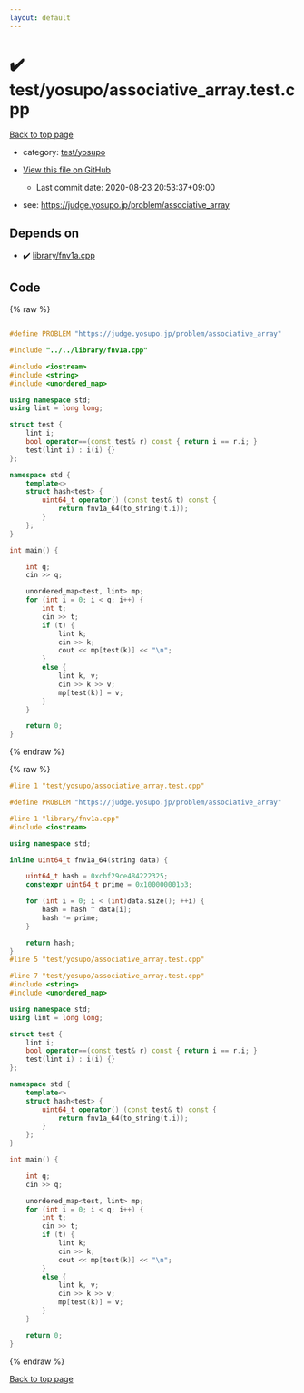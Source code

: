 ```yaml
---
layout: default
---
```


<!-- mathjax config similar to math.stackexchange -->
<script type="text/javascript" async
  src="https://cdnjs.cloudflare.com/ajax/libs/mathjax/2.7.5/MathJax.js?config=TeX-MML-AM_CHTML">
</script>
<script type="text/x-mathjax-config">
  MathJax.Hub.Config({
    TeX: { equationNumbers: { autoNumber: "AMS" }},
    tex2jax: {
      inlineMath: [ ['$','$'] ],
      processEscapes: true
    },
    "HTML-CSS": { matchFontHeight: false },
    displayAlign: "left",
    displayIndent: "2em"
  });
</script>

<script type="text/javascript" src="https://cdnjs.cloudflare.com/ajax/libs/jquery/3.4.1/jquery.min.js"></script>
<script src="https://cdn.jsdelivr.net/npm/jquery-balloon-js@1.1.2/jquery.balloon.min.js" integrity="sha256-ZEYs9VrgAeNuPvs15E39OsyOJaIkXEEt10fzxJ20+2I=" crossorigin="anonymous"></script>
<script type="text/javascript" src="../../../assets/js/copy-button.js"></script>
<link rel="stylesheet" href="../../../assets/css/copy-button.css" />


# :heavy_check_mark: test/yosupo/associative_array.test.cpp

<a href="../../../index.html">Back to top page</a>

* category: <a href="../../../index.html#0b58406058f6619a0f31a172defc0230">test/yosupo</a>
* <a href="{{ site.github.repository_url }}/blob/master/test/yosupo/associative_array.test.cpp">View this file on GitHub</a>
    - Last commit date: 2020-08-23 20:53:37+09:00


* see: <a href="https://judge.yosupo.jp/problem/associative_array">https://judge.yosupo.jp/problem/associative_array</a>


## Depends on

* :heavy_check_mark: <a href="../../../library/library/fnv1a.cpp.html">library/fnv1a.cpp</a>


## Code

<a id="unbundled"></a>
{% raw %}
```cpp

#define PROBLEM "https://judge.yosupo.jp/problem/associative_array"

#include "../../library/fnv1a.cpp"

#include <iostream>
#include <string>
#include <unordered_map>

using namespace std;
using lint = long long;

struct test {
	lint i;
	bool operator==(const test& r) const { return i == r.i; }
	test(lint i) : i(i) {}
};

namespace std {
	template<>
	struct hash<test> {
		uint64_t operator() (const test& t) const {
			return fnv1a_64(to_string(t.i));
		}
	};
}

int main() {

	int q;
	cin >> q;

	unordered_map<test, lint> mp;
	for (int i = 0; i < q; i++) {
		int t;
		cin >> t;
		if (t) {
			lint k;
			cin >> k;
			cout << mp[test(k)] << "\n";
		}
		else {
			lint k, v;
			cin >> k >> v;
			mp[test(k)] = v;
		}
	}

	return 0;
}

```
{% endraw %}

<a id="bundled"></a>
{% raw %}
```cpp
#line 1 "test/yosupo/associative_array.test.cpp"

#define PROBLEM "https://judge.yosupo.jp/problem/associative_array"

#line 1 "library/fnv1a.cpp"
#include <iostream>

using namespace std;

inline uint64_t fnv1a_64(string data) {

	uint64_t hash = 0xcbf29ce484222325;
	constexpr uint64_t prime = 0x100000001b3;

	for (int i = 0; i < (int)data.size(); ++i) {
		hash = hash ^ data[i];
		hash *= prime;
	}

	return hash;
}
#line 5 "test/yosupo/associative_array.test.cpp"

#line 7 "test/yosupo/associative_array.test.cpp"
#include <string>
#include <unordered_map>

using namespace std;
using lint = long long;

struct test {
	lint i;
	bool operator==(const test& r) const { return i == r.i; }
	test(lint i) : i(i) {}
};

namespace std {
	template<>
	struct hash<test> {
		uint64_t operator() (const test& t) const {
			return fnv1a_64(to_string(t.i));
		}
	};
}

int main() {

	int q;
	cin >> q;

	unordered_map<test, lint> mp;
	for (int i = 0; i < q; i++) {
		int t;
		cin >> t;
		if (t) {
			lint k;
			cin >> k;
			cout << mp[test(k)] << "\n";
		}
		else {
			lint k, v;
			cin >> k >> v;
			mp[test(k)] = v;
		}
	}

	return 0;
}

```
{% endraw %}

<a href="../../../index.html">Back to top page</a>

